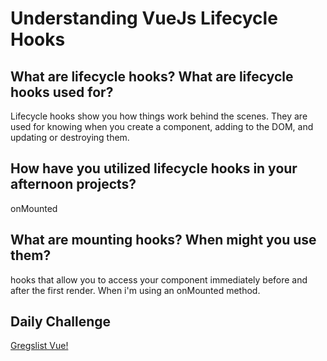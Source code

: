 # Understanding VueJs Lifecycle Hooks

## What are lifecycle hooks? What are lifecycle hooks used for?

Lifecycle hooks show you how things work behind the scenes. They are used for knowing when you create a component, adding to the DOM, and updating or destroying them. 

## How have you utilized lifecycle hooks in your afternoon projects?

onMounted

## What are mounting hooks? When might you use them?

hooks that allow you to access your component immediately before and after the first render.
When i'm using an onMounted method.

## Daily Challenge

[Gregslist Vue!](https://github.com/DerekShain/gregslist-vue)